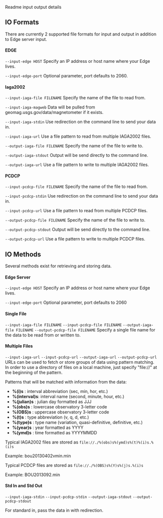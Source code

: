 Readme input output details

## IO Formats ##
There are currently 2 supported file formats for input and output in addition
to Edge server input.

#### EDGE ####

`--input-edge HOST`
Specify an IP address or host name where your Edge lives.

`--input-edge-port`
Optional parameter, port defaults to 2060.

#### Iaga2002 ####

`--input-iaga-file FILENAME`
Specify the name of the file to read from.

`--input-iaga-magweb`
Data will be pulled from geomag.usgs.gov/data/magnetometer if it exists.

`--input-iaga-stdin`
Use redirection on the command line to send your data in.

`--input-iaga-url`
Use a file pattern to read from multiple IAGA2002 files.

`--output-iaga-file FILENAME`
Specify the name of the file to write to.

`--output-iaga-stdout`
Output will be send directly to the command line.

`--output-iaga-url`
Use a file pattern to write to multiple IAGA2002 files.

#### PCDCP ####

`--input-pcdcp-file FILENAME`
Specify the name of the file to read from.

`--input-pcdcp-stdin`
Use redirection on the command line to send your data in.

`--input-pcdcp-url`
Use a file pattern to read from multiple PCDCP files.

`--output-pcdcp-file FILENAME`
Specify the name of the file to write to.

`--output-pcdcp-stdout`
Output will be send directly to the command line.

`--output-pcdcp-url`
Use a file pattern to write to multiple PCDCP files.


## IO Methods ##
Several methods exist for retrieving and storing data.

#### Edge Server ####

`--input-edge HOST`
Specify an IP address or host name where your Edge lives.

`--input-edge-port`
Optional parameter, port defaults to 2060

#### Single File ####

`--input-iaga-file FILENAME`
`--input-pcdcp-file FILENAME`
`--output-iaga-file FILENAME`
`--output-pcdcp-file FILENAME`
Specify a single file name for the data to be read from or written to.

#### Multiple Files ####

`--input-iaga-url`
`--input-pcdcp-url`
`--output-iaga-url`
`--output-pcdcp-url`
URLs can be used to fetch or store groups of data using pattern matching. In
order to use a directory of files on a local machine, just specify "file://"
at the beginning of the pattern.

Patterns that will be matched with information from the data:

  - __%(i)s__       : interval abbreviation (sec, min, hor, etc.)
  - __%(interval)s__: interval name (second, minute, hour, etc.)
  - __%(julian)s__  : julian day formatted as JJJ
  - __%(obs)s__     : lowercase observatory 3-letter code
  - __%(OBS)s__     : uppercase observatory 3-letter code
  - __%(t)s__       : type abbreviation (v, q, d, etc.)
  - __%(type)s__    : type name (variation, quasi-definitive, definitive, etc.)
  - __%(year)s__    : year formatted as YYYY
  - __%(ymd)s__     : time formatted as YYYYMMDD

Typical IAGA2002 files are stored as `file://./%(obs)s%(ymd)s%(t)%(i)s.%(i)s`

Example: bou20130402vmin.min

Typical PCDCP files are stored as `file://./%(OBS)s%(Y)s%(j)s.%(i)s`

Example: BOU2013092.min

#### Std In and Std Out ####

`--input-iaga-stdin`
`--input-pcdcp-stdin`
`--output-iaga-stdout`
`--output-pcdcp-stdout`

For standard in, pass the data in with redirection.
